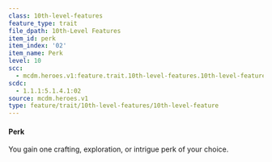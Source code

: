 ```yaml
---
class: 10th-level-features
feature_type: trait
file_dpath: 10th-Level Features
item_id: perk
item_index: '02'
item_name: Perk
level: 10
scc:
  - mcdm.heroes.v1:feature.trait.10th-level-features.10th-level-feature:perk
scdc:
  - 1.1.1:5.1.4.1:02
source: mcdm.heroes.v1
type: feature/trait/10th-level-features/10th-level-feature
---
```


#### Perk

You gain one crafting, exploration, or intrigue perk of your choice.
